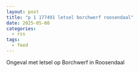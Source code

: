 ```yaml
---
layout: post
title: "p 1 177491 letsel borchwerf roosendaal"
date: 2025-05-08
categories: 
  - rss
tags: 
  - feed
---
```


Ongeval met letsel op Borchwerf in Roosendaal
